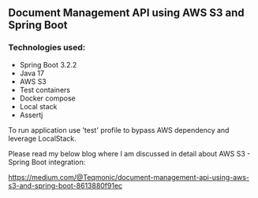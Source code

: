 ## Document Management API using AWS S3 and Spring Boot

### Technologies used:
- Spring Boot 3.2.2
- Java 17
- AWS S3
- Test containers 
- Docker compose 
- Local stack 
- Assertj

To run application use 'test' profile to bypass AWS dependency and leverage LocalStack.

Please read my below blog where I am discussed in detail about AWS S3 - Spring Boot integration:

https://medium.com/@Teqmonic/document-management-api-using-aws-s3-and-spring-boot-8613880f91ec